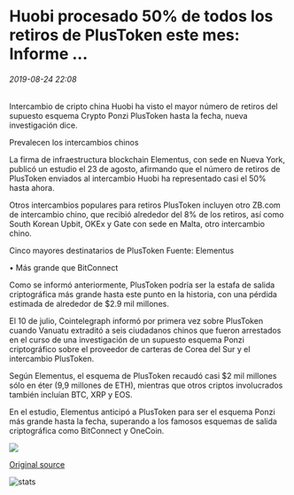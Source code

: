 # Huobi procesado 50% de todos los retiros de PlusToken este mes: Informe ...

###### 2019-08-24 22:08

Intercambio de cripto china Huobi ha visto el mayor número de retiros del supuesto esquema Crypto Ponzi PlusToken hasta la fecha, nueva investigación dice.

Prevalecen los intercambios chinos

La firma de infraestructura blockchain Elementus, con sede en Nueva York, publicó un estudio el 23 de agosto, afirmando que el número de retiros de PlusToken enviados al intercambio Huobi ha representado casi el 50% hasta ahora.

Otros intercambios populares para retiros PlusToken incluyen otro ZB.com de intercambio chino, que recibió alrededor del 8% de los retiros, así como South Korean Upbit, OKEx y Gate con sede en Malta, otro intercambio chino.

Cinco mayores destinatarios de PlusToken Fuente: Elementus

• Más grande que BitConnect

Como se informó anteriormente, PlusToken podría ser la estafa de salida criptográfica más grande hasta este punto en la historia, con una pérdida estimada de alrededor de $2.9 mil millones.

El 10 de julio, Cointelegraph informó por primera vez sobre PlusToken cuando Vanuatu extraditó a seis ciudadanos chinos que fueron arrestados en el curso de una investigación de un supuesto esquema Ponzi criptográfico sobre el proveedor de carteras de Corea del Sur y el intercambio PlusToken.

Según Elementus, el esquema de PlusToken recaudó casi $2 mil millones sólo en éter (9,9 millones de ETH), mientras que otros criptos involucrados también incluían BTC, XRP y EOS.

En el estudio, Elementus anticipó a PlusToken para ser el esquema Ponzi más grande hasta la fecha, superando a los famosos esquemas de salida criptográfica como BitConnect y OneCoin.

![](https://s3.cointelegraph.com/storage/uploads/view/1023450d2504145a5cd6e5dc2d8f8b30.png)

[Original source](https://cointelegraph.com/news/huobi-processed-50-of-all-plustoken-withdrawals-this-month-report)

![stats](https://c.statcounter.com/11760860/0/a89fa40b/1/ "stats")